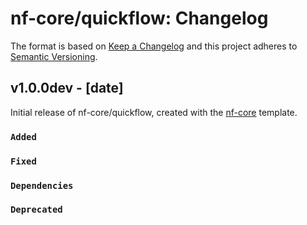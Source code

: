 # nf-core/quickflow: Changelog

The format is based on [Keep a Changelog](https://keepachangelog.com/en/1.0.0/)
and this project adheres to [Semantic Versioning](https://semver.org/spec/v2.0.0.html).

## v1.0.0dev - [date]

Initial release of nf-core/quickflow, created with the [nf-core](https://nf-co.re/) template.

### `Added`

### `Fixed`

### `Dependencies`

### `Deprecated`
